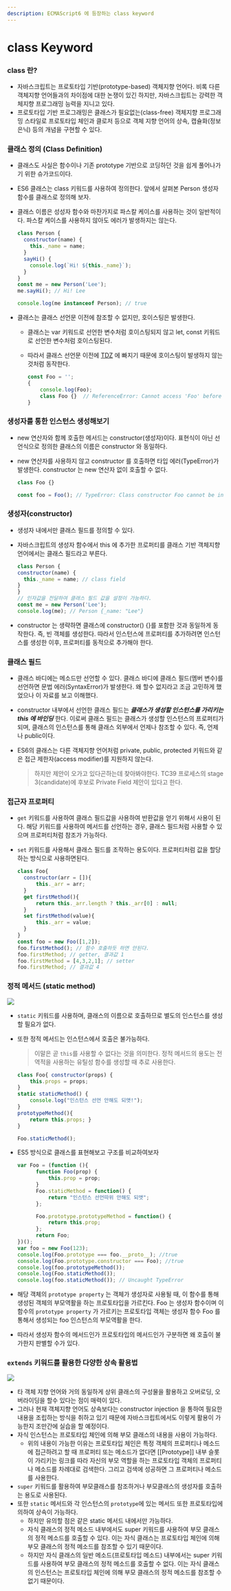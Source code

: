 ```yaml
---
description: ECMAScript6 에 등장하는 class keyword
---
```


# class Keyword



### class 란?

* 자바스크립트는 프로토타입 기반\(prototype-based\) 객체지향 언어다. 비록 다른 객체지향 언어들과의 차이점에 대한 논쟁이 있긴 하지만, 자바스크립트는 강력한 객체지향 프로그래밍 능력을 지니고 있다.
* 프로토타입 기반 프로그래밍은 클래스가 필요없는\(class-free\) 객체지향 프로그래밍 스타일로 프로토타입 체인과 클로저 등으로 객체 지향 언어의 상속, 캡슐화\(정보 은닉\) 등의 개념을 구현할 수 있다.

### 클래스 정의 \(Class Definition\)

* 클래스도 사실은 함수이나 기존 prototype 기반으로 코딩하던 것을 쉽게 풀어나가기 위한 슈가코드이다.
* ES6 클래스는 class 키워드를 사용하여 정의한다. 앞에서 살펴본 Person 생성자 함수를 클래스로 정의해 보자.
* 클래스 이름은 성성자 함수와 마찬가지로 파스칼 케이스를 사용하는 것이 일반적이다. 파스칼 케이스를 사용하지 않아도 에러가 발생하지는 않는다.

  ```javascript
  class Person {      
    constructor(name) {
      this._name = name;
    }    
    sayHi() {
      console.log(`Hi! ${this._name}`);
    }
  }
  const me = new Person('Lee');
  me.sayHi(); // Hi! Lee

  console.log(me instanceof Person); // true
  ```

* 클래스는 클래스 선언문 이전에 참조할 수 없지만, 호이스팅은 발생한다. 
  * 클래스는 var 키워드로 선언한 변수처럼 호이스팅되지 않고 let, const 키워드로 선언한 변수처럼 호이스팅된다. 
  * 따라서 클래스 선언문 이전에 [TDZ](https://github.com/GodChiken/StudyES6toNew/blame/master/markdown/act-1/letAndConstAndBlockScope.md#L6-L15) 에 빠지기 때문에 호이스팅이 발생하지 않는 것처럼 동작한다.

    ```javascript
    const Foo = '';        
    {          
        console.log(Foo);         
        class Foo {}  // ReferenceError: Cannot access 'Foo' before initialization
    }
    ```

### 생성자를 통한 인스턴스 생성해보기

* new 연산자와 함께 호출한 메서드는 constructor\(생성자\)이다. 표현식이 아닌 선언식으로 정의한 클래스의 이름은 constructor 와 동일하다. 
* new 연산자를 사용하지 않고 constructor 를 호출하면 타입 에러\(TypeError\)가 발생한다. constructor 는 new 연산자 없이 호출할 수 없다.

  ```javascript
  class Foo {}

  const foo = Foo(); // TypeError: Class constructor Foo cannot be invoked without 'new'
  ```

### 생성자\(constructor\)

* 생성자 내에서만 클래스 필드를 정의할 수 있다.
* 자바스크립트의 생성자 함수에서 this 에 추가한 프로퍼티를 클래스 기반 객체지향 언어에서는 클래스 필드라고 부른다.

  ```javascript
  class Person {      
  constructor(name) {            
    this._name = name; // class field
  }
  }
  // 인자값을 전달하여 클래스 필드 값을 설정이 가능하다.
  const me = new Person('Lee');
  console.log(me); // Person {_name: "Lee"}
  ```

* constructor 는 생략하면 클래스에 constructor\(\) {}를 포함한 것과 동일하게 동작한다. 즉, 빈 객체를 생성한다. 따라서 인스턴스에 프로퍼티를 추가하려면 인스턴스를 생성한 이후, 프로퍼티를 동적으로 추가해야 한다.

### 클래스 필드

* 클래스 바디에는 메소드만 선언할 수 있다. 클래스 바디에 클래스 필드\(멤버 변수\)를 선언하면 문법 에러\(SyntaxError\)가 발생한다. 왜 할수 없지라고 조금 고민하게 했었으나 이 자료를 보고 이해했다.
* constructor 내부에서 선언한 클래스 필드는 _**클래스가 생성할 인스턴스를 가리키는 this 에 바인딩**_ 한다. 이로써 클래스 필드는 클래스가 생성할 인스턴스의 프로퍼티가 되며, 클래스의 인스턴스를 통해 클래스 외부에서 언제나 참조할 수 있다. 즉, 언제나 public이다.
* ES6의 클래스는 다른 객체지향 언어처럼 private, public, protected 키워드와 같은 접근 제한자\(access modifier\)를 지원하지 않는다.

  > 하지만 제안이 오가고 있다곤하는데 찾아봐야한다. TC39 프로세스의 stage 3\(candidate\)에 후보로 Private Field 제안이 있다고 한다.

### 접근자 프로퍼티

* `get` 키워드를 사용하여 클래스 필드값을 사용하여 반환값을 얻기 위해서 사용이 된다. 해당 키워드를 사용하여 메서드를 선언하는 경우, 클래스 필드처럼 사용할 수 있으며 프로퍼티처럼 참조가 가능하다.
* `set` 키워드를 사용해서 클래스 필드를 조작하는 용도이다. 프로퍼티처럼 값을 할당하는 방식으로 사용하면된다.

  ```javascript
  class Foo{
    constructor(arr = []){
        this._arr = arr;
    }
    get firstMethod(){
        return this._arr.length ? this._arr[0] : null;
    }
    set firstMethod(value){
        this._arr = value;
    }
  }
  const foo = new Foo([1,2]);
  foo.firstMethod(); // 함수 호출하듯 하면 안된다.
  foo.firstMethod; // getter, 결과값 1
  foo.firstMethod = [4,3,2,1]; // setter
  foo.firstMethod; // 결과값 4
  ```

### 정적 메서드 \(static method\)

![](../../.gitbook/assets/image%20%2858%29.png)

* `static` 키워드를 사용하며, 클래스의 이름으로 호출하므로 별도의 인스턴스를 생성할 필요가 없다.
* 또한 정적 메서드는 인스턴스에서 호출은 불가능하다.

  > 이말은 곧 `this`를 사용할 수 없다는 것을 의미한다. 정적 메서드의 용도는 전역적을 사용하는 유틸성 함수를 생성할 때 추로 사용한다.

  ```javascript
  class Foo{ constructor(props) { 
      this.props = props;
  }
  static staticMethod() { 
      console.log("인스턴스 선언 안해도 되앳!"); 
  } 
  prototypeMethod(){ 
      return this.props; } 
  } 

  Foo.staticMethod();
  ```

* ES5 방식으로 클래스를 표현해보고 구조를 비교하여보자

  ```javascript
  var Foo = (function (){
        function Foo(prop) {
            this.prop = prop;
        }
        Foo.staticMethod = function() {
            return "인스턴스 선언따위 안해도 되앳";          
        };

        Foo.prototype.prototypeMethod = function() {
            return this.prop;
        };
        return Foo;
  })();
  var foo = new Foo(123);
  console.log(Foo.prototype === foo.__proto__); //true
  console.log(Foo.prototype.constructor === Foo); //true 
  console.log(foo.prototypeMethod());
  console.log(Foo.staticMethod());
  console.log(foo.staticMethod()); // Uncaught TypeError
  ```

* 해당 객체의 `prototype property` 는 객체가 생성자로 사용될 때, 이 함수를 통해 생성된 객체의 부모역활을 하는 프로토타입을 가르킨다. Foo 는 생성자 함수이며 이 함수의 `prototype property` 가 가르키는 프로토타입 객체는 생성자 함수 Foo 를 통해서 생성되는 foo 인스턴스의 부모역활을 한다.       
* 따라서 생성자 함수의 메서드인가 프로토타입의 메서드인가 구분하면 왜 호출이 불가한지 판별할 수가 있다.

### `extends` 키워드를 활용한 다양한 상속 활용법

![](../../.gitbook/assets/image%20%2837%29.png)

* 타 객체 지향 언어와 거의 동일하게 상위 클래스의 구성물을 활용하고 오버로딩, 오버라이딩을 할수 있다는 점이 매력이 있다.
* 그러나 현재 객체지향 언어도 상속보다는 constructor injection 을 통하여 필요한 내용을 조립하는 방식을 취하고 있기 때문에 자바스크립트에서도 이렇게 활용이 가능한지 조만간에 실습을 할 예정이다.
* 자식 인스턴스는 프로토타입 체인에 의해 부모 클래스의 내용을 사용이 가능하다.
  * 위의 내용이 가능한 이유는 프로토타입 체인은 특정 객체의 프로퍼티나 메소드에 접근하려고 할 때 프로퍼티 또는 메소드가 없다면 \[\[Prototype\]\] 내부 슬롯이 가리키는 링크를 따라 자신의 부모 역할을 하는 프로토타입 객체의 프로퍼티나 메소드를 차례대로 검색한다. 그리고 검색에 성공하면 그 프로퍼티나 메소드를 사용한다.
* `super` 키워드를 활용하여 부모클래스를 참조하거나 부모클래스의 생성자를 호출하는 용도로 사용된다.
* 또한 `static` 메서드와 각 인스턴스의 `prototype`에 있는 메서드 또한 프로토타입에 의하여 상속이 가능하다.
  * 하지만 유의할 점은 같은 static 메서드 내에서만 가능하다.
  * 자식 클래스의 정적 메소드 내부에서도 super 키워드를 사용하여 부모 클래스의 정적 메소드를 호출할 수 있다. 이는 자식 클래스는 프로토타입 체인에 의해 부모 클래스의 정적 메소드를 참조할 수 있기 때문이다.
  * 하지만 자식 클래스의 일반 메소드\(프로토타입 메소드\) 내부에서는 super 키워드를 사용하여 부모 클래스의 정적 메소드를 호출할 수 없다. 이는 자식 클래스의 인스턴스는 프로토타입 체인에 의해 부모 클래스의 정적 메소드를 참조할 수 없기 때문이다.

